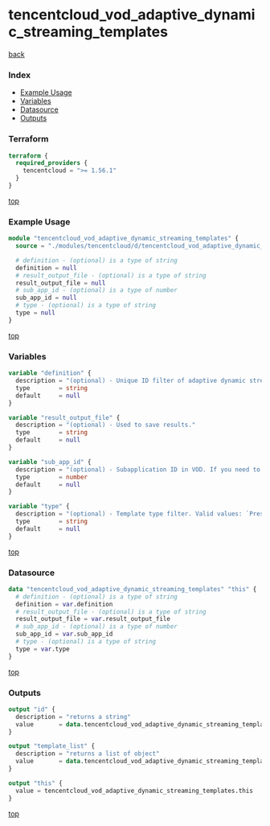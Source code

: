 # tencentcloud_vod_adaptive_dynamic_streaming_templates

[back](../tencentcloud.md)

### Index

- [Example Usage](#example-usage)
- [Variables](#variables)
- [Datasource](#datasource)
- [Outputs](#outputs)

### Terraform

```terraform
terraform {
  required_providers {
    tencentcloud = ">= 1.56.1"
  }
}
```

[top](#index)

### Example Usage

```terraform
module "tencentcloud_vod_adaptive_dynamic_streaming_templates" {
  source = "./modules/tencentcloud/d/tencentcloud_vod_adaptive_dynamic_streaming_templates"

  # definition - (optional) is a type of string
  definition = null
  # result_output_file - (optional) is a type of string
  result_output_file = null
  # sub_app_id - (optional) is a type of number
  sub_app_id = null
  # type - (optional) is a type of string
  type = null
}
```

[top](#index)

### Variables

```terraform
variable "definition" {
  description = "(optional) - Unique ID filter of adaptive dynamic streaming template."
  type        = string
  default     = null
}

variable "result_output_file" {
  description = "(optional) - Used to save results."
  type        = string
  default     = null
}

variable "sub_app_id" {
  description = "(optional) - Subapplication ID in VOD. If you need to access a resource in a subapplication, enter the subapplication ID in this field; otherwise, leave it empty."
  type        = number
  default     = null
}

variable "type" {
  description = "(optional) - Template type filter. Valid values: `Preset`, `Custom`. `Preset`: preset template; `Custom`: custom template."
  type        = string
  default     = null
}
```

[top](#index)

### Datasource

```terraform
data "tencentcloud_vod_adaptive_dynamic_streaming_templates" "this" {
  # definition - (optional) is a type of string
  definition = var.definition
  # result_output_file - (optional) is a type of string
  result_output_file = var.result_output_file
  # sub_app_id - (optional) is a type of number
  sub_app_id = var.sub_app_id
  # type - (optional) is a type of string
  type = var.type
}
```

[top](#index)

### Outputs

```terraform
output "id" {
  description = "returns a string"
  value       = data.tencentcloud_vod_adaptive_dynamic_streaming_templates.this.id
}

output "template_list" {
  description = "returns a list of object"
  value       = data.tencentcloud_vod_adaptive_dynamic_streaming_templates.this.template_list
}

output "this" {
  value = tencentcloud_vod_adaptive_dynamic_streaming_templates.this
}
```

[top](#index)